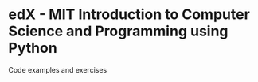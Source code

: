 # edX - MIT Introduction to Computer Science and Programming using Python

Code examples and exercises 
